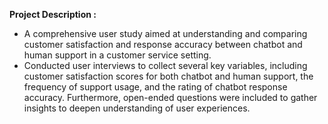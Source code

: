 **Project Description :**

- A comprehensive user study aimed at understanding and comparing customer satisfaction and response accuracy between chatbot and human support in a customer service setting.
- Conducted user interviews to collect several key variables, including customer satisfaction scores for both chatbot and human support, the frequency of support usage, and the rating of chatbot response accuracy. Furthermore, open-ended questions were included to gather insights to deepen understanding of user experiences.
